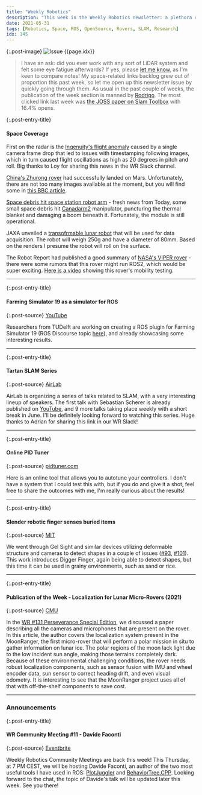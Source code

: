 ```yaml
---
title: "Weekly Robotics"
description: "This week in the Weekly Robotics newsletter: a plethora of space news, ROS in farming simulator, robot sensing in grains, a series of SLAM talks from AirLab and more! Also, WR meetups are back this week!"
date: 2021-05-31
tags: [Robotics, Space, ROS, OpenSource, Rovers, SLAM, Research]
idx: 145
---
```


{:.post-image}
![Issue {{page.idx}}](/img/headers/{{page.idx}}.jpg "Issue {{page.idx}}")

> I have an ask: did you ever work with any sort of LiDAR system and felt some eye fatigue afterwards? If yes, please [let me know](mailto:mat@weeklyrobotics.com), as I'm keen to compare notes! My space-related links backlog grew out of proportion this past week, so let me open up this newsletter issue by quickly going through them. As usual in the past couple of weeks, the publication of the week section is manned by [Rodrigo](https://www.linkedin.com/in/rodrigo-lopes-catto/). The most clicked link last week was [the JOSS paper on Slam Toolbox](https://joss.theoj.org/papers/10.21105/joss.02783) with 16.4% opens.

{:.post-entry-title}
#### Space Coverage

First on the radar is the [Ingenuity's flight anomaly](https://mars.nasa.gov/technology/helicopter/status/305/surviving-an-in-flight-anomaly-what-happened-on-ingenuitys-sixth-flight/) caused by a single camera frame drop that led to issues with timestamping following images, which in turn caused flight oscillations as high as 20 degrees in pitch and roll. Big thanks to Loy for sharing this news in the WR Slack channel.

[China's Zhurong rover](https://spectrum.ieee.org/automaton/robotics/space-robots/china-becomes-third-nation-to-successfully-land-rover-on-mars) had successfully landed on Mars. Unfortunately, there are not too many images available at the moment, but you will find some in [this BBC article](https://www.bbc.com/news/science-environment-57172346).

[Space debris hit space station robot arm](https://www.sciencealert.com/space-debris-has-damaged-the-international-space-station) - fresh news from Today, some small space debris hit [Canadarm2](https://www.asc-csa.gc.ca/eng/iss/canadarm2/about.asp) manipulator, puncturing the thermal blanket and damaging a boom beneath it. Fortunately, the module is still operational.

JAXA unveiled a [transofrmable lunar robot](https://global.jaxa.jp/press/2021/05/20210527-1_e.html) that will be used for data acquisition. The robot will weigh 250g and have a diameter of 80mm. Based on the renders I presume the robot will roll on the surface.

The Robot Report had published a good summary of [NASA's VIPER rover](https://www.therobotreport.com/viper-rover-could-help-long-term-human-exploration-of-moon/) - there were some rumors that this rover might run ROS2, which would be super exciting. [Here is a video](https://youtu.be/8GvldWevWCw) showing this rover's mobility testing.

----

{:.post-entry-title}
#### Farming Simulator 19 as a simulator for ROS

{:.post-source}
[YouTube](https://youtu.be/0muJvc4dhgU)

Researchers from TUDelft are working on creating a ROS plugin for Farming Simulator 19 (ROS Discourse topic [here](https://discourse.ros.org/t/first-beta-of-ros1-integration-for-farming-simulator19/20625)), and already showcasing some interesting results.

----

{:.post-entry-title}
#### Tartan SLAM Series

{:.post-source}
[AirLab](https://theairlab.org/tartanslamseries/)

AirLab is organizing a series of talks related to SLAM, with a very interesting lineup of speakers. The first talk with Sebastian Scherer is already published on [YouTube](https://youtu.be/acYBSrDpEdQ), and 9 more talks taking place weekly with a short break in June. I'll be definitely looking forward to watching this series. Huge thanks to Adrian for sharing this link in our WR Slack!

----

{:.post-entry-title}
#### Online PID Tuner

{:.post-source}
[pidtuner.com](https://pidtuner.com/)

Here is an online tool that allows you to autotune your controllers. I don't have a system that I could test this with, but if you do and give it a shot, feel free to share the outcomes with me, I'm really curious about the results!

----

{:.post-entry-title}
#### Slender robotic finger senses buried items

{:.post-source}
[MIT](https://news.mit.edu/2021/robotic-finger-buried-underground-0526)

We went through Gel Sight and similar devices utilizing deformable structure and cameras to detect shapes in a couple of issues ([#93](https://weeklyrobotics.com/weekly-robotics-93), [#101](https://weeklyrobotics.com/weekly-robotics-101)). This work introduces Digger Finger, again being able to detect shapes, but this time it can be used in grainy environments, such as sand or rice.

----

{:.post-entry-title}
#### Publication of the Week - Localization for Lunar Micro-Rovers (2021)

{:.post-source}
[CMU](https://www.ri.cmu.edu/publications/localization-for-lunar-micro-rovers/)

In the [WR #131 Perseverance Special Edition](https://weeklyrobotics.com/weekly-robotics-131), we discussed a paper describing all the cameras and microphones that are present on the rover. In this article, the author covers the localization system present in the MoonRanger, the first micro-rover that will perform a polar mission in situ to gather information on lunar ice. The polar regions of the moon lack light due to the low incident sun angle, making those terrains completely dark. Because of these environmental challenging conditions, the rover needs robust localization components, such as sensor fusion with IMU and wheel encoder data, sun sensor to correct heading drift, and even visual odometry. It is interesting to see that the MoonRanger project uses all of that with off-the-shelf components to save cost.

----

### Announcements

{:.post-entry-title}
#### WR Community Meeting #11 - Davide Faconti

{:.post-source}
[Eventbrite](https://www.eventbrite.co.uk/e/wr-meetup-11-davide-faconti-tickets-157466399239)

Weekly Robotics Community Meetings are back this week! This Thursday, at 7 PM CEST, we will be hosting Davide Faconti, an author of the two most useful tools I have used in ROS: [PlotJuggler](https://github.com/facontidavide/PlotJuggler) and [BehaviorTree.CPP](https://github.com/BehaviorTree/BehaviorTree.CPP). Looking forward to the chat, the topic of Davide's talk will be updated later this week. See you there!
